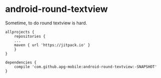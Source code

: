 # android-round-textview
Sometime, to do round textview is hard.

````
allprojects {
	repositories {
	...
	maven { url 'https://jitpack.io' }
	}
}
  
dependencies {
	compile 'com.github.apg-mobile:android-round-textview:-SNAPSHOT'
}
````
